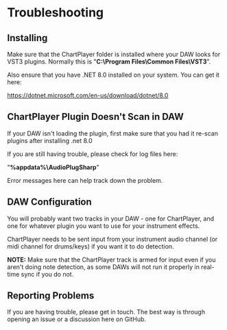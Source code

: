 # Troubleshooting

## Installing

Make sure that the ChartPlayer folder is installed where your DAW looks for VST3 plugins. Normally this is "**C:\Program Files\Common Files\VST3**".

Also ensure that you have .NET 8.0 installed on your system. You can get it here:

https://dotnet.microsoft.com/en-us/download/dotnet/8.0

## ChartPlayer Plugin Doesn't Scan in DAW

If your DAW isn't loading the plugin, first make sure that you had it re-scan plugins after installing .net 8.0

If you are still having trouble, please check for log files here:

"**%appdata%\AudioPlugSharp**"

Error messages here can help track down the problem.

## DAW Configuration

You will probably want two tracks in your DAW - one for ChartPlayer, and one for whatever plugin you want to use for your instrument effects.

ChartPlayer needs to be sent input from your instrument audio channel (or midi channel for drums/keys) if you want it to do detection.

**NOTE:** Make sure that the ChartPlayer track is armed for input even if you aren't doing note detection, as some DAWs will not run it properly in real-time sync if you do not.

## Reporting Problems

If you are having trouble, please get in touch. The best way is through opening an issue or a discussion here on GitHub.
